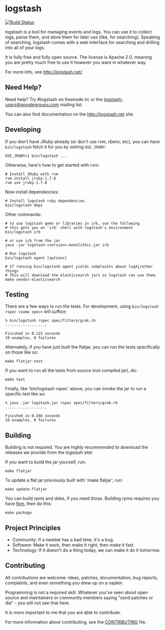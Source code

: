 # logstash

[![Build Status](https://secure.travis-ci.org/elasticsearch/logstash.png)](http://travis-ci.org/elasticsearch/logstash)

logstash is a tool for managing events and logs. You can use it to collect
logs, parse them, and store them for later use (like, for searching). Speaking
of searching, logstash comes with a web interface for searching and drilling
into all of your logs.

It is fully free and fully open source. The license is Apache 2.0, meaning you
are pretty much free to use it however you want in whatever way.

For more info, see <http://logstash.net/>

## Need Help?

Need help? Try #logstash on freenode irc or the logstash-users@googlegroups.com
mailing list.

You can also find documentation on the <http://logstash.net> site.

## Developing

If you don't have JRuby already (or don't use rvm, rbenv, etc), you can have `bin/logstash` fetch it for you by setting `USE_JRUBY`:

    USE_JRUBY=1 bin/logstash ...

Otherwise, here's how to get started with rvm: 

    # Install JRuby with rvm
    rvm install jruby-1.7.8
    rvm use jruby-1.7.8

Now install dependencies:

    # Install logstash ruby dependencies
    bin/logstash deps

Other commands:

    # to use logstash gems or libraries in irb, use the following
    # this gets you an 'irb' shell with logstash's environment
    bin/logstash irb

    # or use irb from the jar
    java -jar logstash-<version>-monolithic.jar irb

    # Run logstash
    bin/logstash agent [options]
    
    # If running bin/logstash agent yields complaints about log4j/other things
    # This will download the elasticsearch jars so logstash can use them.
    make vendor-elasticsearch

## Testing

There are a few ways to run the tests. For development, using `bin/logstash
rspec <some spec>` will suffice:

    % bin/logstash rspec spec/filters/grok.rb 
    ...................

    Finished in 0.123 seconds
    19 examples, 0 failures

Alternately, if you have just built the flatjar, you can run the tests
specifically on those like so:

    make flatjar-test

If you want to run all the tests from source (not compiled jar), do:

    make test

Finally, like 'bin/logstash rspec' above, you can invoke the jar to run a
specific test like so:

    % java -jar logstash.jar rspec spec/filters/grok.rb
    ...................

    Finished in 0.346 seconds
    19 examples, 0 failures

## Building

Building is not required. You are highly recommended to download the releases
we provide from the logstash site!

If you want to build the jar yourself, run:

    make flatjar

To update a flat jar previously built with 'make flatjar', run:

    make update-flatjar


You can build rpms and debs, if you need those. Building rpms requires you have [fpm](https://github.com/jordansissel/fpm), then do this:

    make package

## Project Principles

* Community: If a newbie has a bad time, it's a bug.
* Software: Make it work, then make it right, then make it fast.
* Technology: If it doesn't do a thing today, we can make it do it tomorrow.

## Contributing

All contributions are welcome: ideas, patches, documentation, bug reports,
complaints, and even something you drew up on a napkin.

Programming is not a required skill. Whatever you've seen about open source and
maintainers or community members  saying "send patches or die" - you will not
see that here.

It is more important to me that you are able to contribute.

For more information about contributing, see the
[CONTRIBUTING](CONTRIBUTING.md) file.

